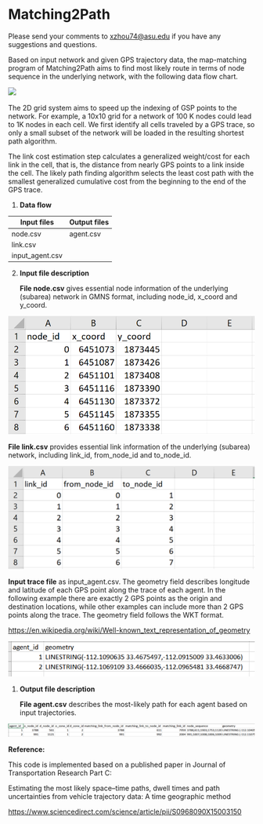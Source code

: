 # Matching2Path

Please send your comments to <xzhou74@asu.edu> if you have any suggestions and
questions.

Based on input network and given GPS trajectory data, the map-matching program
of Matching2Path aims to find most likely route in terms of node sequence in the
underlying network, with the following data flow chart.

![](media/5d46d46e6d66cfe932399f796dcd713c.png)

The 2D grid system aims to speed up the indexing of GSP points to the network.
For example, a 10x10 grid for a network of 100 K nodes could lead to 1K nodes in
each cell. We first identify all cells traveled by a GPS trace, so only a small
subset of the network will be loaded in the resulting shortest path algorithm.

The link cost estimation step calculates a generalized weight/cost for each link
in the cell, that is, the distance from nearly GPS points to a link inside the
cell. The likely path finding algorithm selects the least cost path with the
smallest generalized cumulative cost from the beginning to the end of the GPS
trace.

1.  **Data flow**

| **Input files** | **Output files** |
|-----------------|------------------|
| node.csv        | agent.csv        |
| link.csv        |                  |
| input_agent.csv |                  |

2.  **Input file description**

    **File node.csv** gives essential node information of the underlying
    (subarea) network in GMNS format, including node_id, x_coord and y_coord.

![](media/1fa21c1d6e8cfdd05b74ce9d3f48bf9f.png)

**File link.csv** provides essential link information of the underlying
(subarea) network, including link_id, from_node_id and to_node_id.

![](media/1f78e34e3e8ff4091a1997e44825a503.png)

**Input trace file** as input_agent.csv. The geometry field describes longitude
and latitude of each GPS point along the trace of each agent. In the following
example there are exactly 2 GPS points as the origin and destination locations,
while other examples can include more than 2 GPS points along the trace. The
geometry field follows the WKT format.

https://en.wikipedia.org/wiki/Well-known_text_representation_of_geometry

![](media/308de5075f12b12dab40c3309182b047.png)

1.  **Output file description**

    **File agent.csv** describes the most-likely path for each agent based on
    input trajectories.

![](media/caec124ffd9a88d841b924a0dda3d3b7.png)

**Reference:**

This code is implemented based on a published paper in Journal of Transportation
Research Part C:

Estimating the most likely space–time paths, dwell times and path uncertainties
from vehicle trajectory data: A time geographic method

https://www.sciencedirect.com/science/article/pii/S0968090X15003150
